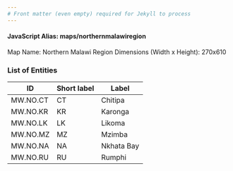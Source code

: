 ```yaml
---
# Front matter (even empty) required for Jekyll to process
---
```


#### JavaScript Alias: maps/northernmalawiregion

Map Name: Northern Malawi Region
Dimensions (Width x Height): 270x610

### List of Entities

| ID       | Short label | Label      |
| -------- | ----------- | ---------- |
| MW.NO.CT | CT          | Chitipa    |
| MW.NO.KR | KR          | Karonga    |
| MW.NO.LK | LK          | Likoma     |
| MW.NO.MZ | MZ          | Mzimba     |
| MW.NO.NA | NA          | Nkhata Bay |
| MW.NO.RU | RU          | Rumphi     |
